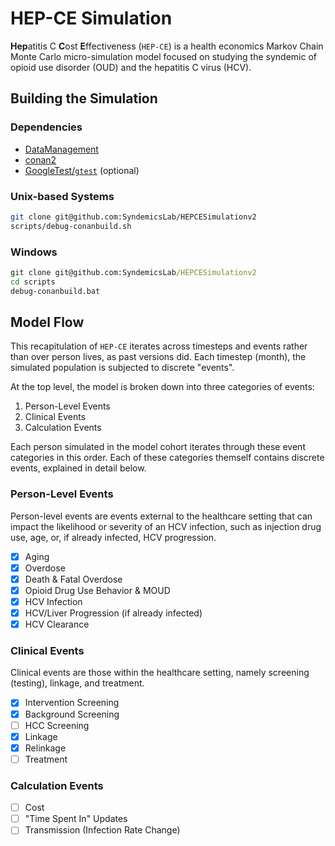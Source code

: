 # HEP-CE Simulation

**Hep**atitis C **C**ost **E**ffectiveness (`HEP-CE`) is a health economics Markov Chain Monte Carlo micro-simulation model focused on studying the syndemic of opioid use disorder (OUD) and the hepatitis C virus (HCV).

## Building the Simulation

### Dependencies

- [DataManagement](https://github.com/SyndemicsLab/DataManagement)
- [conan2](https://conan.io)
- [GoogleTest/`gtest`](https://github.com/google/googletest) (optional)

### Unix-based Systems

```sh
git clone git@github.com:SyndemicsLab/HEPCESimulationv2
scripts/debug-conanbuild.sh
```

### Windows

```bat
git clone git@github.com:SyndemicsLab/HEPCESimulationv2
cd scripts
debug-conanbuild.bat
```

## Model Flow

This recapitulation of `HEP-CE` iterates across timesteps and events rather than over person lives, as past versions did. Each timestep (month), the simulated population is subjected to discrete "events".

At the top level, the model is broken down into three categories of events:

1. Person-Level Events
2. Clinical Events
3. Calculation Events

Each person simulated in the model cohort iterates through these event categories in this order.
Each of these categories themself contains discrete events, explained in detail below.

### Person-Level Events

Person-level events are events external to the healthcare setting that can impact the likelihood or severity of an HCV infection, such as injection drug use, age, or, if already infected, HCV progression.

- [X] Aging
- [X] Overdose
- [X] Death & Fatal Overdose
- [X] Opioid Drug Use Behavior & MOUD
- [X] HCV Infection
- [X] HCV/Liver Progression (if already infected)
- [X] HCV Clearance

### Clinical Events

Clinical events are those within the healthcare setting, namely screening (testing), linkage, and treatment.

- [X] Intervention Screening
- [X] Background Screening
- [ ] HCC Screening
- [X] Linkage
- [X] Relinkage
- [ ] Treatment

### Calculation Events

- [ ] Cost
- [ ] "Time Spent In" Updates
- [ ] Transmission (Infection Rate Change)
